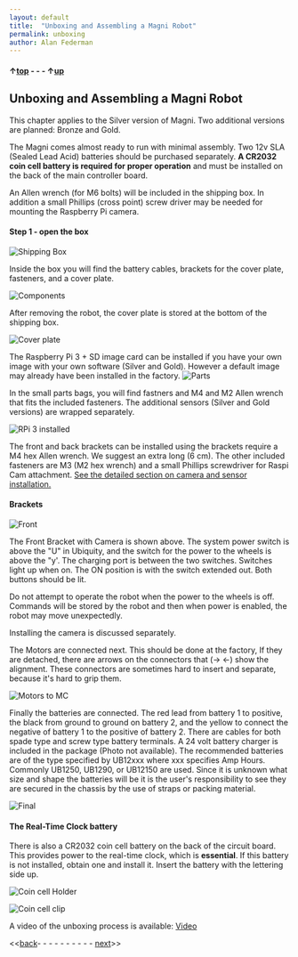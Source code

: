 ```yaml
---
layout: default
title:  "Unboxing and Assembling a Magni Robot"
permalink: unboxing
author: Alan Federman
---
```


#### &uarr;[top](https://ubiquityrobotics.github.io/learn/) - - - &uarr;[up](ix_quick_start)

## Unboxing and Assembling a Magni Robot

This chapter applies to the Silver version of Magni.  Two additional versions are planned: Bronze and Gold.

The Magni comes almost ready to run with minimal assembly. Two 12v SLA (Sealed Lead Acid) batteries should be purchased separately. **A CR2032 coin cell battery is required for proper operation** and must be installed on the back of the main controller board.

An Allen wrench (for M6 bolts) will be included in the shipping box. In addition a small Phillips (cross point) screw driver may be needed for mounting the Raspberry Pi camera.


#### Step 1 - open the box


 ![Shipping Box](unb1.JPG)

 Inside the box you will find the battery cables, brackets for the cover plate, fasteners, and a cover plate.


 ![Components](unb2.JPG)

 After removing the robot, the cover plate is stored at the bottom of the shipping box.

 ![Cover plate](unb4.JPG)

 The Raspberry Pi 3 + SD image card can be installed if you have your own image with your own software (Silver and Gold). However a default image may already have been installed in the factory.
 ![Parts](unbparts.JPG)

  In the small parts bags, you will find fastners and  M4 and M2 Allen wrench that fits the included fasteners. The additional sensors (Silver and Gold versions) are wrapped separately.


 ![RPi 3 installed](unb7.JPG)

 The front and back brackets can be installed using the brackets require a M4 hex Allen wrench. We suggest an extra long (6 cm). The other included fasteners are M3 (M2 hex wrench) and a small Phillips screwdriver for Raspi Cam attachment. [See the detailed section on camera and sensor installation.](camera_sensors)


#### Brackets

![Front](camfront.jpg)

The Front Bracket with Camera is shown above.  The system power switch is above the "U" in Ubiquity, and the switch for the power to the wheels is above the "y'. The charging port is between the two switches. Switches light up when on. The ON position is with the switch extended out. Both buttons should be lit.

Do not attempt to operate the robot when the power to the wheels is off. Commands will be stored by the robot and then when power is enabled, the robot may move unexpectedly.

Installing the camera is discussed separately.

The Motors are connected next. This should be done at the factory, If they are detached, there are arrows on the connectors that (-> <-) show the alignment. These connectors are sometimes hard to insert and separate, because it's hard to grip them.


![Motors to MC](unb5.JPG)  

Finally the batteries are connected. The red lead from battery 1 to positive, the black from ground to ground on battery 2, and the yellow to connect the negative of battery 1 to the positive of battery 2. There are cables for both spade type and screw type battery terminals. A 24 volt battery charger is included in the package (Photo not available). The recommended batteries are of the type specified by UB12xxx  where xxx specifies Amp Hours.  Commonly UB1250, UB1290, or UB12150 are used.
Since it is unknown what size and shape the batteries will be it is the user's responsibility to see they are secured in the chassis by the use of straps or packing material.

<!-- *{TODO: Somewhere there needs to be a discussion of what size batteries to use.  The spade connector sizes need
to be specified.  The user should be prepared for a current inrush spark? (not sure that this still occurs on initial battery insertion)  Is there a strap to hold the batteries down?  How is it installed? }*-->

![Final](unb-bat.JPG)

#### The Real-Time Clock battery
There is also a CR2032 coin cell battery on the back of the circuit board.  This provides power to the real-time clock, which is **essential**.  If this battery is not installed, obtain one and install it. Insert the battery with the lettering side up.

![Coin cell Holder](battery_holder.png)

![Coin cell clip](BatteryClipInstallNote.jpg)

A video of the unboxing process is available:  [Video](https://youtu.be/pF38kFOl0Ic)

<<[back](ix_quick_start)- - - - - - - - - - [next](logitech)>>
